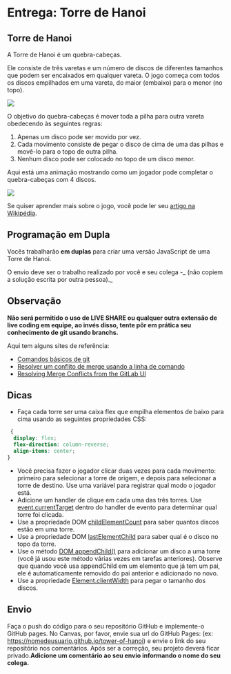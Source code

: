 # Entrega: Torre de Hanoi

## Torre de Hanoi

A Torre de Hanoi é um quebra-cabeças.

Ele consiste de três varetas e um número de discos de diferentes tamanhos que podem ser encaixados em qualquer vareta. O jogo começa com todos os discos empilhados em uma vareta, do maior (embaixo) para o menor (no topo).

![](https://i.snag.gy/g1vxDG.jpg)

O objetivo do quebra-cabeças é mover toda a pilha para outra vareta obedecendo às seguintes regras:

1. Apenas um disco pode ser movido por vez.
2. Cada movimento consiste de pegar o disco de cima de uma das pilhas e movê-lo para o topo de outra pilha.
3. Nenhum disco pode ser colocado no topo de um disco menor.

Aqui está uma animação mostrando como um jogador pode completar o quebra-cabeças com 4 discos.

![](https://media.giphy.com/media/rutTKcoKSCSYM/giphy.gif)

Se quiser aprender mais sobre o jogo, você pode ler seu [artigo na Wikipédia](https://pt.wikipedia.org/wiki/Torre_de_Han%C3%B3i).

## Programação em Dupla

Vocês trabalharão **em duplas** para criar uma versão JavaScript de uma Torre de Hanoi.

O envio deve ser o trabalho realizado por você e seu colega -_ (não copiem a solução escrita por outra pessoa)._

## Observação

**Não será permitido o uso de LIVE SHARE ou qualquer outra extensão de live coding em equipe, ao invés disso, tente pôr em prática seu conhecimento de git usando branchs.**

Aqui tem alguns sites de referência:

- [Comandos básicos de git](https://rogerdudler.github.io/git-guide/index.pt_BR.html)
- [Resolver um conflito de merge usando a linha de comando](https://docs.github.com/pt/free-pro-team@latest/github/collaborating-with-issues-and-pull-requests/resolving-a-merge-conflict-using-the-command-line)
- [Resolving Merge Conflicts from the GitLab UI](https://about.gitlab.com/blog/2016/09/06/resolving-merge-conflicts-from-the-gitlab-ui/)

## Dicas

- Faça cada torre ser uma caixa flex que empilha elementos de baixo para cima usando as seguintes propriedades CSS:

```css
 {
  display: flex;
  flex-direction: column-reverse;
  align-items: center;
}
```

- Você precisa fazer o jogador clicar duas vezes para cada movimento: primeiro para selecionar a torre de origem, e depois para selecionar a torre de destino. Use uma variável para registrar qual modo o jogador está.
- Adicione um handler de clique em cada uma das três torres. Use [event.currentTarget](https://developer.mozilla.org/en-US/docs/Web/API/Event/currentTarget) dentro do handler de evento para determinar qual torre foi clicada.
- Use a propriedade DOM [childElementCount](https://developer.mozilla.org/en-US/docs/Web/API/ParentNode/childElementCount) para saber quantos discos estão em uma torre.
- Use a propriedade DOM [lastElementChild](https://developer.mozilla.org/en-US/docs/Web/API/ParentNode/lastElementChild) para saber qual é o disco no topo da torre.
- Use o método [DOM appendChild()](https://developer.mozilla.org/en-US/docs/Web/API/Node/appendChild) para adicionar um disco a uma torre (você já usou este método várias vezes em tarefas anteriores). Observe que quando você usa appendChild em um elemento que já tem um pai, ele é automaticamente removido do pai anterior e adicionado no novo.
- Use a propriedade [Element.clientWidth](https://developer.mozilla.org/en-US/docs/Web/API/Element/clientWidth) para pegar o tamanho dos discos.

## Envio

Faça o push do código para o seu repositório GitHub e implemente-o GitHub pages. No Canvas, por favor, envie sua url do GitHub Pages: (ex: https://nomedeusuario.github.io/tower-of-hanoi) e envie o link do seu repositório nos comentários. Após ser a correção, seu projeto deverá ficar privado.**Adicione um comentário ao seu envio informando o nome do seu colega.**
